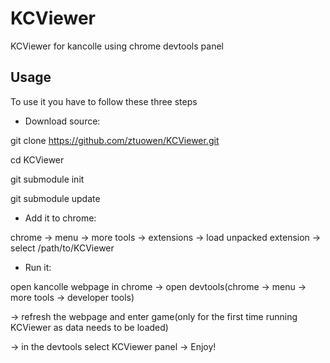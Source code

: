 # KCViewer
KCViewer for kancolle using chrome devtools panel

## Usage
To use it you have to follow these three steps


* Download source:

git clone https://github.com/ztuowen/KCViewer.git

cd KCViewer

git submodule init

git submodule update


* Add it to chrome:

chrome -> menu -> more tools -> extensions -> load unpacked extension -> select /path/to/KCViewer


* Run it:

open kancolle webpage in chrome -> open devtools(chrome -> menu -> more tools -> developer tools)

  -> refresh the webpage and enter game(only for the first time running KCViewer as data needs to be loaded)
  
  -> in the devtools select KCViewer panel -> Enjoy!
